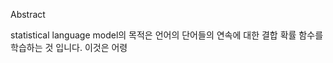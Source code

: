 Abstract

statistical language model의 목적은 언어의 단어들의 연속에 대한 결합 확률 함수를 학습하는 것 입니다.
이것은 어령
<!--stackedit_data:
eyJoaXN0b3J5IjpbMjA1Njg3OTQ4MV19
-->